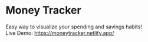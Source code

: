 # Money Tracker

Easy way to visualize your spending and savings habits!\
Live Demo: https://moneytracker.netlify.app/
